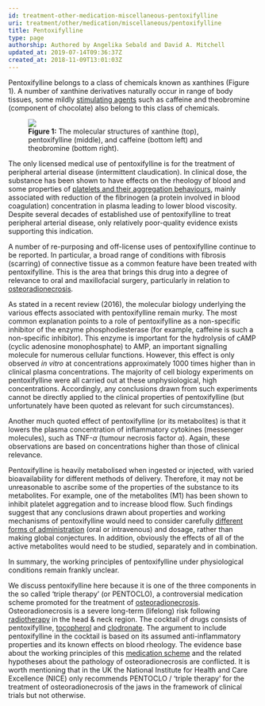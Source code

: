 ```yaml
---
id: treatment-other-medication-miscellaneous-pentoxifylline
uri: treatment/other/medication/miscellaneous/pentoxifylline
title: Pentoxifylline
type: page
authorship: Authored by Angelika Sebald and David A. Mitchell
updated_at: 2019-07-14T09:36:37Z
created_at: 2018-11-09T13:01:03Z
---
```


<p>Pentoxifylline belongs to a class of chemicals known as xanthines
    (Figure 1). A number of xanthine derivatives naturally occur
    in range of body tissues, some mildly <a href="/diagnosis/drugs/overview">stimulating agents</a>    such as caffeine and theobromine (component of chocolate)
    also belong to this class of chemicals.</p>
<figure><img src="/treatment-other-medication-miscellaneous-pentoxifylline-figure1.png">
    <figcaption><strong>Figure 1:</strong> The molecular structures of xanthine
        (top), pentoxifylline (middle), and caffeine (bottom
        left) and theobromine (bottom right).</figcaption>
</figure>
<p>The only licensed medical use of pentoxifylline is for the treatment
    of peripheral arterial disease (intermittent claudication).
    In clinical dose, the substance has been shown to have effects
    on the rheology of blood and some properties of <a href="/treatment-other bleeding-level2">platelets and their aggregation behaviours</a>,
    mainly associated with reduction of the fibrinogen (a protein
    involved in blood coagulation) concentration in plasma leading
    to lower blood viscosity. Despite several decades of established
    use of pentoxifylline to treat peripheral arterial disease,
    only relatively poor-quality evidence exists supporting this
    indication.</p>
<p>A number of re-purposing and off-license uses of pentoxifylline
    continue to be reported. In particular, a broad range of
    conditions with fibrosis (scarring) of connective tissue
    as a common feature have been treated with pentoxifylline.
    This is the area that brings this drug into a degree of relevance
    to oral and maxillofacial surgery, particularly in relation
    to <a href="/diagnosis/a-z/necrosis/hard">osteoradionecrosis</a>.</p>
<p>As stated in a recent review (2016), the molecular biology underlying
    the various effects associated with pentoxifylline remain
    murky. The most common explanation points to a role of pentoxifylline
    as a non-specific inhibitor of the enzyme phosphodiesterase
    (for example, caffeine is such a non-specific inhibitor).
    This enzyme is important for the hydrolysis of cAMP (cyclic
    adenosine monophosphate) to AMP, an important signalling
    molecule for numerous cellular functions. However, this effect
    is only observed <i>in vitro</i> at concentrations approximately
    1000 times higher than in clinical plasma concentrations.
    The majority of cell biology experiments on pentoxifylline
    were all carried out at these unphysiological, high concentrations.
    Accordingly, any conclusions drawn from such experiments
    cannot be directly applied to the clinical properties of
    pentoxifylline (but unfortunately have been quoted as relevant
    for such circumstances).</p>
<p>Another much quoted effect of pentoxifylline (or its metabolites)
    is that it lowers the plasma concentration of inflammatory
    cytokines (messenger molecules), such as TNF-<i>α</i> (tumour
    necrosis factor <i>α</i>). Again, these observations are
    based on concentrations higher than those of clinical relevance.</p>
<p>Pentoxifylline is heavily metabolised when ingested or injected,
    with varied bioavailability for different methods of delivery.
    Therefore, it may not be unreasonable to ascribe some of
    the properties of the substance to its metabolites. For example,
    one of the metabolites (M1) has been shown to inhibit platelet
    aggregation and to increase blood flow. Such findings suggest
    that any conclusions drawn about properties and working mechanisms
    of pentoxifylline would need to consider carefully <a href="/treatment/other/medication/delivery">different forms of administration</a>    (oral or intravenous) and dosage, rather than making global
    conjectures. In addition, obviously the effects of all of
    the active metabolites would need to be studied, separately
    and in combination.</p>
<p>In summary, the working principles of pentoxifylline under physiological
    conditions remain frankly unclear.</p>
<p>We discuss pentoxifylline here because it is one of the three
    components in the so called ‘triple therapy’ (or PENTOCLO),
    a controversial medication scheme promoted for the treatment
    of <a href="/treatment/surgery/necrosis/hard-tissue/detailed">osteoradionecrosis</a>.
    Osteoradionecrosis is a severe long-term (lifelong) risk
    following <a href="/treatment/radiotherapy">radiotherapy</a>    in the head &amp; neck region. The cocktail of drugs consists
    of pentoxifylline, <a href="/treatment/other/medication/miscellaneous/tocopherol">tocopherol</a>    and <a href="/treatment/other/medication/miscellaneous/clodronate">clodronate</a>.
    The argument to include pentoxifylline in the cocktail is
    based on its assumed anti-inflammatory properties and its
    known effects on blood rheology. The evidence base about
    the working principles of this <a href="/diagnosis/a-z/necrosis/hard/detailed">medication scheme</a>    and the related hypotheses about the pathology of osteoradionecrosis
    are conflicted. It is worth mentioning that in the UK the
    National Institute for Health and Care Excellence (NICE)
    only recommends PENTOCLO / ‘triple therapy’ for the treatment
    of osteoradionecrosis of the jaws in the framework of clinical
    trials but not otherwise.</p>
